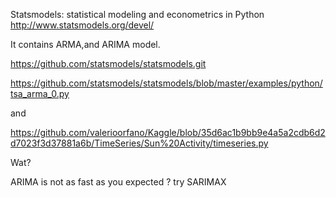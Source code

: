 
Statsmodels: statistical modeling and econometrics in Python http://www.statsmodels.org/devel/

It contains ARMA,and ARIMA model.

https://github.com/statsmodels/statsmodels.git




https://github.com/statsmodels/statsmodels/blob/master/examples/python/tsa_arma_0.py

and

https://github.com/valerioorfano/Kaggle/blob/35d6ac1b9bb9e4a5a2cdb6d2d7023f3d37881a6b/TimeSeries/Sun%20Activity/timeseries.py


Wat?

ARIMA is not as fast as you expected ? try SARIMAX
